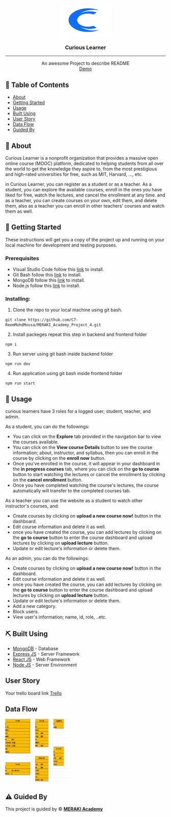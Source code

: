 <p align="center">
<a href="https://www.meraki-academy.org" target="_blank" rel="noopener noreferrer">
 <img width="160px" height="100px" src="./logo.png" alt="Project logo">
 </a>
</p>

<h3 align="center"> Curious Learner
</h3>

---

<p align="center"> An awesome Project to describe README 
    <br> 
<a href=''>Demo</a>
    <br> 
</p>

## 📝 Table of Contents

- [About](#about)
- [Getting Started](#getting_started)
- [Usage](#usage)
- [Built Using](#built_using)
- [User Story](#user_story)
- [Data Flow](#data_flow)
- [Guided By](#guided_by)

## 🧐 About <a name = "about"></a>

Curious Learner is a nonprofit organization that provides a massive open online course (MOOC) platform, dedicated to helping students from all over the world to get the knowledge they aspire to, from the most prestigious and high-rated universities for free, such as MIT, Harvard, ..., etc.

in Curious Learner, you can register as a student or as a teacher. As a student, you can explore the available courses, enroll in the ones you have liked for free, watch the lectures, and cancel the enrollment at any time. and as a teacher, you can create courses on your own, edit them, and delete them, also as a teacher you can enroll in other teachers' courses and watch them as well.

## 🏁 Getting Started <a name = "getting_started"></a>

These instructions will get you a copy of the project up and running on your local machine for development and testing purposes.

### Prerequisites

- Visual Studio Code follow this <a href='https://code.visualstudio.com/download'>link</a> to install.
- Git Bash follow this <a href='https://git-scm.com/downloads'>link</a> to install.
- MongoDB follow this <a href='https://www.mongodb.com/docs/manual/installation/'>link</a> to install.
- Node.js follow this <a href='https://nodejs.org/en/download'>link</a> to install.

### Installing:

1. Clone the repo to your local machine using git bash.

```
git clone https://github.com/C7-ReemMohdMousa/MERAKI_Academy_Project_4.git
```

2. Install packeges repeat this step in backend and frontend folder

```
npm i
```

3. Run server using git bash inside backend folder

```
npm run dev
```

4. Run application using git bash inside frontend folder

```
npm run start
```

## 🎈 Usage <a name="usage"></a>

curious learners have 3 roles for a logged user; student, teacher, and admin.

As a student, you can do the followings:
- You can click on the **Explore** tab provided in the navigation bar to view the courses available.
- You can click on the **View course Details** button to see the course information; about, instructor, and syllabus, then you can enroll in the course by clicking on the **enroll now** button.
- Once you've enrolled in the course, it will appear in your dashboard in the  **in progress courses** tab, where you can click on the **go to course** button to start watching the lectures or cancel the enrollment by clicking on the **cancel enrollment** button.
- Once you have completed watching the course's lectures, the course automatically will transfer to the completed courses tab.

As a teacher you can use the website as a student to watch other instructor's courses, and:
- Create courses by clicking on **upload a new course now!** button in the dashboard.
- Edit course information and delete it as well.
- once you have created the course, you can add lectures by clicking on the **go to course** button to enter the course dashboard and upload lectures by clicking on **upload lecture** button.
- Update or edit lecture's information or delete them.

As an admin, you can do the followings:
- Create courses by clicking on **upload a new course now!** button in the dashboard.
- Edit course information and delete it as well.
- once you have created the course, you can add lectures by clicking on the **go to course** button to enter the course dashboard and upload lectures by clicking on **upload lecture** button.
- Update or edit lecture's information or delete them.
- Add a new category.
- Block users.
- View user's information; name, id, role, ..etc.


## ⛏️ Built Using <a name = "built_using"></a>

- [MongoDB](https://www.mongodb.com/) - Database
- [Express JS](https://expressjs.com/) - Server Framework
- [React JS](https://https://reactjs.org/) - Web Framework
- [Node JS](https://nodejs.org/en/) - Server Environment

## User Story <a name = "#user_story"></a>

Your trello board link
<a href='https://trello.com/b/xstDIisS/e-learning'>Trello</a>

## Data Flow <a name = "#data_flow"></a>

<img width=200px height=200px src="./schema.jpg" alt="Diagram"></a>

## ⚠️ Guided By <a name = "guided_by"></a>

This project is guided by ©️ **[MERAKI Academy](https://www.meraki-academy.org)**
